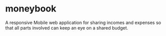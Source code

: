 # moneybook
A responsive Mobile web application for sharing incomes and expenses so that all parts involved can keep an eye on a shared budget.
